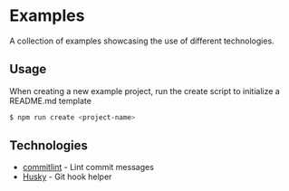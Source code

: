 # Examples

A collection of examples showcasing the use of different technologies.

## Usage

When creating a new example project, run the create script to initialize a README.md template

```sh
$ npm run create <project-name>
```

## Technologies

- [commitlint](https://commitlint.js.org/) - Lint commit messages
- [Husky](https://typicode.github.io/husky/) - Git hook helper
